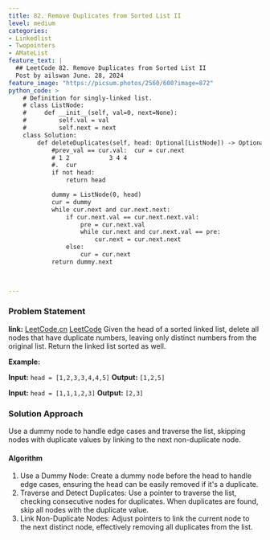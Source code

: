 ```yaml
---
title: 82. Remove Duplicates from Sorted List II
level: medium
categories:
- Linkedlist
- Twopointers
- AMateList
feature_text: |
  ## LeetCode 82. Remove Duplicates from Sorted List II
  Post by ailswan June. 28, 2024
feature_image: "https://picsum.photos/2560/600?image=872"
python_code: >
    # Definition for singly-linked list.
    # class ListNode:
    #     def __init__(self, val=0, next=None):
    #         self.val = val
    #         self.next = next
    class Solution:
        def deleteDuplicates(self, head: Optional[ListNode]) -> Optional[ListNode]:
            #prev_val == cur.val:  cur = cur.next 
            # 1 2           3 4 4
            #.  cur
            if not head:
                return head

            dummy = ListNode(0, head)
            cur = dummy
            while cur.next and cur.next.next:
                if cur.next.val == cur.next.next.val:
                    pre = cur.next.val
                    while cur.next and cur.next.val == pre:
                        cur.next = cur.next.next 
                else:
                    cur = cur.next
            return dummy.next
            


---
```


### Problem Statement
**link:**
[LeetCode.cn](https://leetcode.cn/problems/remove-duplicates-from-sorted-list-ii/)
[LeetCode](https://leetcode.com/remove-duplicates-from-sorted-list-ii/)
Given the head of a sorted linked list, delete all nodes that have duplicate numbers, leaving only distinct numbers from the original list. Return the linked list sorted as well.

**Example:**

**Input:** `head = [1,2,3,3,4,4,5]`
**Output:** `[1,2,5]`

**Input:** `head = [1,1,1,2,3]`
**Output:** `[2,3]`
 
### Solution Approach
Use a dummy node to handle edge cases and traverse the list, skipping nodes with duplicate values by linking to the next non-duplicate node.

#### Algorithm
1. Use a Dummy Node: Create a dummy node before the head to handle edge cases, ensuring the head can be easily removed if it's a duplicate.
2. Traverse and Detect Duplicates: Use a pointer to traverse the list, checking consecutive nodes for duplicates. When duplicates are found, skip all nodes with the duplicate value.
3. Link Non-Duplicate Nodes: Adjust pointers to link the current node to the next distinct node, effectively removing all duplicates from the list.